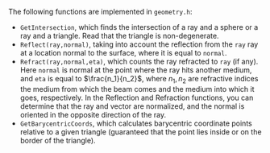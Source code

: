 The following functions are implemented in `geometry.h`:

* `GetIntersection`, which finds the intersection of a ray and a sphere or a ray and a triangle. Read that the triangle is non-degenerate.
* `Reflect(ray,normal)`, taking into account the reflection from the `ray` ray at a location normal to the surface, where it is equal to `normal`.
* `Refract(ray,normal,eta)`, which counts the ray refracted to `ray` (if any). Here `normal` is normal at the point where the ray hits another medium, and `eta` is equal to $`\frac{n_1}{n_2}`$, where $`n_1, n_2`$ are refractive indices the medium from which the beam comes and the medium into which it goes, respectively. In the Reflection and Refraction functions, you can determine that the ray and vector are normalized, and the normal is oriented in the opposite direction of the ray.
* `GetBarycentricCoords`, which calculates barycentric coordinate points relative to a given triangle (guaranteed that the point lies inside or on the border of the triangle).
